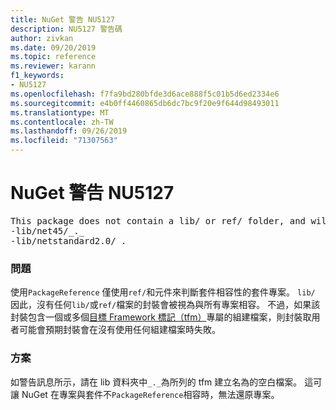 ```yaml
---
title: NuGet 警告 NU5127
description: NU5127 警告碼
author: zivkan
ms.date: 09/20/2019
ms.topic: reference
ms.reviewer: karann
f1_keywords:
- NU5127
ms.openlocfilehash: f7fa9bd280bfde3d6ace888f5c01b5d6ed2334e6
ms.sourcegitcommit: e4b0ff4460865db6dc7bc9f20e9f644d98493011
ms.translationtype: MT
ms.contentlocale: zh-TW
ms.lasthandoff: 09/26/2019
ms.locfileid: "71307563"
---
```

# <a name="nuget-warning-nu5127"></a>NuGet 警告 NU5127

<pre>This package does not contain a lib/ or ref/ folder, and will therefore be treated as compatible for all frameworks. Since framework specific files were found under the build/ directory for net45, netstandard2.0, consider creating the following empty files to correctly narrow the compatibility of the package:
-lib/net45/_._
-lib/netstandard2.0/_._</pre>

### <a name="issue"></a>問題

使用`PackageReference` 僅使用`ref/`和元件來判斷套件相容性的套件專案。 `lib/` 因此，沒有任何`lib/`或`ref/`檔案的封裝會被視為與所有專案相容。 不過，如果該封裝包含一個或多個[目標 Framework 標記（tfm）](../target-frameworks.md)專屬的組建檔案，則封裝取用者可能會預期封裝會在沒有使用任何組建檔案時失敗。

### <a name="solution"></a>方案

如警告訊息所示，請在 lib 資料夾中`_._`為所列的 tfm 建立名為的空白檔案。 這可讓 NuGet 在專案與套件不`PackageReference`相容時，無法還原專案。
